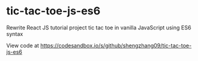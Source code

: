 # tic-tac-toe-js-es6
Rewrite React JS tutorial project tic tac toe in vanilla JavaScript using ES6 syntax

View code at https://codesandbox.io/s/github/shengzhang09/tic-tac-toe-js-es6

